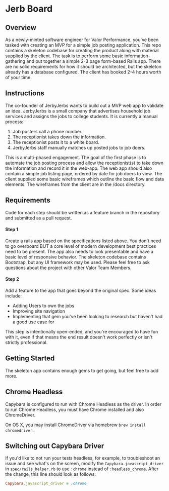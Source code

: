 # Jerb Board

## Overview
As a newly-minted software engineer for Valor Performance, you've been tasked with creating an MVP for a simple job posting application. This repo contains a skeleton codebase for creating the product along with material supplied by the client. The task is to perform some basic information-gathering and put together a simple 2-3 page form-based Rails app. There are no solid requirements for how it should be architected, but the skeleton already has a database configured. The client has booked 2-4 hours worth of your time.

## Instructions
The co-founder of JerbyJerbs wants to build out a MVP web app to validate an idea. JerbyJerbs is a small company that advertises household job services and assigns the jobs to college students. It is currently a manual process:

1. Job posters call a phone number.
2. The receptionist takes down the information.
3. The receptionist posts it to a white board.
4. JerbyJerbs staff manually matches up posted jobs to job doers.

This is a multi-phased engagement. The goal of the first phase is to automate the job posting process and allow the receptionist(s) to take down the information and record it in the web-app. The web app should also contain a simple job listing page, ordered by date for job doers to view. The client supplied some basic wireframes which outline the basic flow and data elements. The wireframes from the client are in the /docs directory.

## Requirements
Code for each step should be written as a feature branch in the repository and submitted as a pull request.

#### Step 1
Create a rails app based on the specifications listed above. You don't need to go overboard BUT a core level of modern development best practices need to be present. The app also needs to look presentable and have a basic level of responsive behavior. The skeleton codebase contains Bootstrap, but any UI framework may be used. Please feel free to ask questions about the project with other Valor Team Members.

#### Step 2
Add a feature to the app that goes beyond the original spec. Some ideas include:
* Adding Users to own the jobs
* Improving site navigation
* Implementing that gem you've been looking to research but haven't had a good use case for

This step is intentionally open-ended, and you're encouraged to have fun with it, even if that means the end result doesn't work perfectly or isn't strictly professional.

## Getting Started
The skeleton app contains enough gems to get going, but feel free to add more.

## Chrome Headless

Capybara is configured to run with Chrome Headless as the driver. In order to run Chrome Headless, you must have Chrome installed and also ChromeDriver.

On OS X, you may install ChromeDriver via homebrew `brew install chromedriver`.

## Switching out Capybara Driver

If you'd like to not run your tests headless, for example, to troubleshoot an issue and see what's on the screen, modify the `Capybara.javascript_driver` in `spec/rails_helper.rb` to use `:chrome` instead of `:headless_chrome`. After the change, this line should look as follows:

```ruby
Capybara.javascript_driver = :chrome
```
